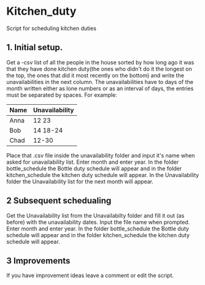 # Kitchen_duty
Script for scheduling kitchen duties
## 1. Initial setup.
Get a -csv list of all the people in the house sorted by how long ago it was that they have done kitchen duty(the ones who didn't do it the longest on the top, the ones that did it most recently on the bottom) and write the unavailabilities in the next column. The unavailabilities have to days of the month written either as lone numbers or as an interval of days, the entries must be separated by spaces. For example:

|Name  |Unavailability|
|------|-------|
| Anna | 12 23 |
| Bob  | 14 18-24|
| Chad | 12-30   |

Place that .csv file inside the unavailability folder and input it's name when asked for unavailability list. Enter month and enter year.
In the folder bottle_schedule the Bottle duty schedule will appear and in the folder kitchen_schedule the kitchen duty schedule will appear. In the Unavailability folder the Unavailability list for the next month will appear.
## 2 Subsequent schedualing
Get the Unavailability list from the Unavailabilty folder and fill it out (as before) with the unavailability dates. Input the file name when prompted. Enter month and enter year.
In the folder bottle_schedule the Bottle duty schedule will appear and in the folder kitchen_schedule the kitchen duty schedule will appear.
## 3 Improvements
If you have improvement ideas leave a comment or edit the script.
